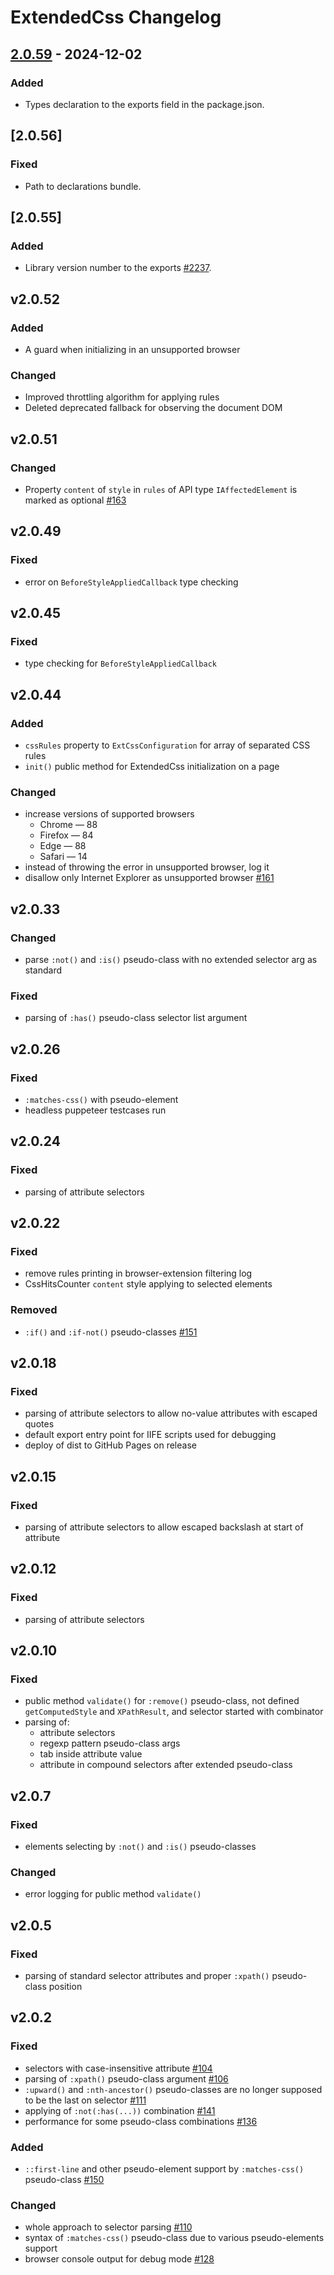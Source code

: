 # ExtendedCss Changelog

## [2.0.59] - 2024-12-02

### Added

- Types declaration to the exports field in the package.json.

[2.0.59]: https://github.com/AdguardTeam/ExtendedCss/compare/v2.0.58...v2.0.59

## [2.0.56]

### Fixed
- Path to declarations bundle.

## [2.0.55]

### Added
- Library version number to the exports [#2237](https://github.com/AdguardTeam/AdguardBrowserExtension/issues/2237).


## v2.0.52

### Added

- A guard when initializing in an unsupported browser

### Changed

- Improved throttling algorithm for applying rules
- Deleted deprecated fallback for observing the document DOM


## v2.0.51

### Changed

- Property `content` of `style` in `rules` of API type `IAffectedElement` is marked as optional [#163](https://github.com/AdguardTeam/ExtendedCss/issues/163)


## v2.0.49

### Fixed

- error on `BeforeStyleAppliedCallback` type checking


## v2.0.45

### Fixed

- type checking for `BeforeStyleAppliedCallback`


## v2.0.44

### Added

- `cssRules` property to `ExtCssConfiguration` for array of separated CSS rules
- `init()` public method for ExtendedCss initialization on a page

### Changed

- increase versions of supported browsers
    - Chrome — 88
    - Firefox — 84
    - Edge — 88
    - Safari — 14
- instead of throwing the error in unsupported browser, log it
- disallow only Internet Explorer as unsupported browser [#161](https://github.com/AdguardTeam/ExtendedCss/issues/161)


## v2.0.33

### Changed

- parse `:not()` and `:is()` pseudo-class with no extended selector arg as standard

### Fixed

- parsing of `:has()` pseudo-class selector list argument


## v2.0.26

### Fixed

- `:matches-css()` with pseudo-element
- headless puppeteer testcases run


## v2.0.24

### Fixed

- parsing of attribute selectors


## v2.0.22

### Fixed

- remove rules printing in browser-extension filtering log
- CssHitsCounter `content` style applying to selected elements

### Removed

- `:if()` and `:if-not()` pseudo-classes [#151](https://github.com/AdguardTeam/ExtendedCss/issues/151)


## v2.0.18

### Fixed

- parsing of attribute selectors to allow no-value attributes with escaped quotes
- default export entry point for IIFE scripts used for debugging
- deploy of dist to GitHub Pages on release


## v2.0.15

### Fixed

- parsing of attribute selectors to allow escaped backslash at start of attribute


## v2.0.12

### Fixed

- parsing of attribute selectors


## v2.0.10

### Fixed

- public method `validate()` for `:remove()` pseudo-class, not defined `getComputedStyle` and `XPathResult`, and selector started with combinator
- parsing of:
    - attribute selectors
    - regexp pattern pseudo-class args
    - tab inside attribute value
    - attribute in compound selectors after extended pseudo-class


## v2.0.7

### Fixed

- elements selecting by `:not()` and `:is()` pseudo-classes

### Changed

- error logging for public method `validate()`


## v2.0.5

### Fixed

- parsing of standard selector attributes and proper `:xpath()` pseudo-class position


## v2.0.2

### Fixed

- selectors with case-insensitive attribute [#104](https://github.com/AdguardTeam/ExtendedCss/issues/104)
- parsing of `:xpath()` pseudo-class argument [#106](https://github.com/AdguardTeam/ExtendedCss/issues/106)
- `:upward()` and `:nth-ancestor()` pseudo-classes are no longer supposed to be the last on selector [#111](https://github.com/AdguardTeam/ExtendedCss/issues/111)
- applying of `:not(:has(...))` combination [#141](https://github.com/AdguardTeam/ExtendedCss/issues/141)
- performance for some pseudo-class combinations [#136](https://github.com/AdguardTeam/ExtendedCss/issues/136)

### Added

- `::first-line` and other pseudo-element support by `:matches-css()` pseudo-class [#150](https://github.com/AdguardTeam/ExtendedCss/issues/150)

### Changed

- whole approach to selector parsing [#110](https://github.com/AdguardTeam/ExtendedCss/issues/110)
- syntax of `:matches-css()` pseudo-class due to various pseudo-elements support
- browser console output for debug mode [#128](https://github.com/AdguardTeam/ExtendedCss/issues/128)
